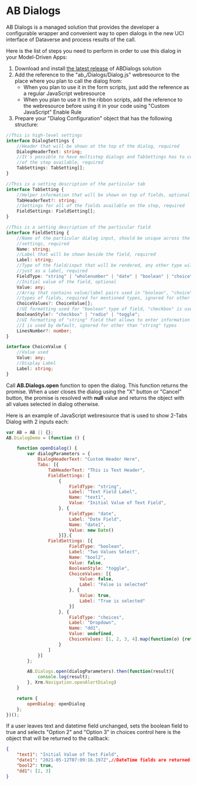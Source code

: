 # AB Dialogs
AB Dialogs is a managed solution that provides the developer a configurable wrapper and convenient way to open dialogs in the new UCI interface of Dataverse and process results of the call.

Here is the list of steps you need to perform in order to use this dialog in your Model-Driven Apps:
1. Download and install [the latest release](/AndrewButenko/ABDialogs/releases/download/1.0.0.0/ABDialogs_1_0_0_0_managed.zip) of ABDialogs solution
1. Add the reference to the "ab_/Dialogs/Dialog.js" webresource to the place where you plan to call the dialog from:
    * When you plan to use it in the form scripts, just add the reference as a regular JavaScript webresource
    * When you plan to use it in the ribbon scripts, add the reference to the webresource before using it in your code using "Custom JavaScript" Enable Rule
1. Prepare your "Dialog Configuration" object that has the following structure:
```typescript
//This is high-level settings
interface DialogSettings {
    //Header that will be shown at the top of the dialog, required
    DialogHeaderText: string;
    //It's possible to have multistep dialogs and TabSettings has to contain all
    //of the step available, required
    TabSettings: TabSetting[];
}

//This is a setting description of the particular tab
interface TabSetting {
    //Helper information that will be shown on top of fields, optional
    TabHeaderText?: string;
    //Settings for all of the fields available on the step, required
    FieldSettings: FieldSetting[];
}

//This is a setting description of the particular field
interface FieldSetting {
    //Name of the particular dialog input, should be unique across the dialog 
    //settings, required
    Name: string;
    //Label that will be shown beside the field, required
    Label: string;
    //Type of the field/input that will be rendered, any other type will be rendered
    //just as a label, required
    FieldType: "string" | "wholenumber" | "date" | "boolean" | "choice" | "choices";
    //Initial value of the field, optional
    Value: any;
    //Array that contains value/label pairs used in "boolean", "choice" and "choices"
    //types of fields, required for mentioned types, ignored for other
    ChoiceValues?: ChoiceValue[];
    //UI formatting used for "boolean" type of field, "checkbox" is used by default, optional
    BooleanStyle?: "checkbox" | "radio" | "toggle";
    //UI formatting of "string" field that allows to enter information in multi-line format,
    //1 is used by default, ignored for other than "string" types
    LinesNumber?: number;
}

interface ChoiceValue {
    //Value used
    Value: any;
    //Display Label
    Label: string;
}
```
Call **AB.Dialogs.open** function to open the dialog. This function returns the promise.
When a user closes the dialog using the "X" button or "Cancel" button, the promise is resolved with **null** value and returns the object with all values selected in dialog otherwise.

Here is an example of JavaScript webresource that is used to show 2-Tabs Dialog with 2 inputs each:

```javascript
var AB = AB || {};
AB.DialogDemo = (function () {

    function openDialog() {
        var dialogParameters = {
            DialogHeaderText: "Custom Header Here",
            Tabs: [{
                TabHeaderText: "This is Text Header",
                FieldSettings: [
                    {
                        FieldType: "string",
                        Label: "Text Field Label",
                        Name: "text1",
                        Value: "Initial Value of Text Field",
                    }, {
                        FieldType: "date",
                        Label: "Date Field",
                        Name: "date1",
                        Value: new Date()
                    }]},{
                FieldSettings: [{
                        FieldType: "boolean",
                        Label: "Two Values Select",
                        Name: "bool2",
                        Value: false,
                        BooleanStyle: "toggle",
                        ChoiceValues: [{
                            Value: false,
                            Label: "False is selected"
                        }, {
                            Value: true,
                            Label: "True is selected"
                        }]
                    }, {
                        FieldType: "choices",
                        Label: "Dropdown",
                        Name: "dd1",
                        Value: undefined,
                        ChoiceValues: [1, 2, 3, 4].map(function(o) {return { Value: o, Label: 'Option ' + o }})
                    }
                ]
            }]
        };

        AB.Dialogs.open(dialogParameters).then(function(result){
            console.log(result);
        }, Xrm.Navigation.openAlertDialog)
    }

    return {
        openDialog: openDialog
    };
})();
```

If a user leaves text and datetime field unchanged, sets the boolean field to true and selects "Option 2" and "Option 3" in choices control here is the object that will be returned to the callback:
```json
{
    "text1": "Initial Value of Text Field",
    "date1": "2021-05-12T07:09:16.197Z",//DateTime fields are returned as DateTime fields, no need to include additional parsing
    "bool2": true,
    "dd1": [2, 3]
}
```